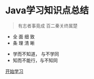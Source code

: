 

# Java学习知识点总结


> 有志者事竟成 百二秦关终属楚





- 全 面 细 致
- 条 理 清 晰

> 

- 学而不知道， 与不学同
- 知而不能行，与不知同





[开始学习](/README.md)



